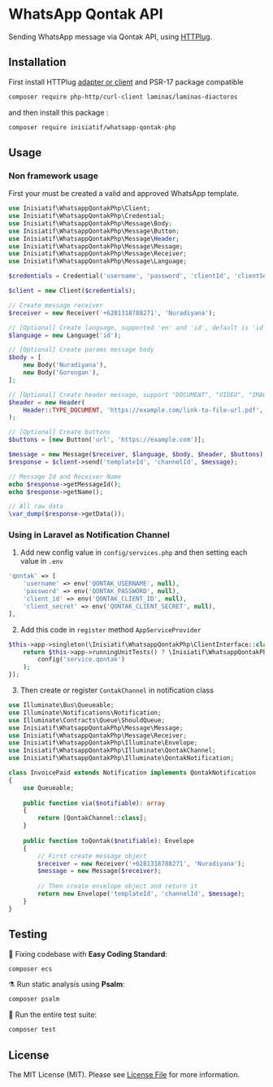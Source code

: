 # WhatsApp Qontak API

Sending WhatsApp message via Qontak API, using [HTTPlug](https://github.com/php-http/httplug).

## Installation

First install HTTPlug [adapter or client](https://docs.php-http.org/en/latest/clients.html)
and PSR-17 package compatible

```bash
composer require php-http/curl-client laminas/laminas-diactoros
```

and then install this package :

```bash
composer require inisiatif/whatsapp-qontak-php
```

## Usage

### Non framework usage

First your must be created a valid and approved WhatsApp template.

```php
use Inisiatif\WhatsappQontakPhp\Client;
use Inisiatif\WhatsappQontakPhp\Credential;
use Inisiatif\WhatsappQontakPhp\Message\Body;
use Inisiatif\WhatsappQontakPhp\Message\Button;
use Inisiatif\WhatsappQontakPhp\Message\Header;
use Inisiatif\WhatsappQontakPhp\Message\Message;
use Inisiatif\WhatsappQontakPhp\Message\Receiver;
use Inisiatif\WhatsappQontakPhp\Message\Language;

$credentials = Credential('username', 'password', 'clientId', 'clientSecret');

$client = new Client($credentials);

// Create message receiver
$receiver = new Receiver('+6281318788271', 'Nuradiyana');

// [Optional] Create language, supported 'en' and 'id', default is 'id'
$language = new Language('id');

// [Optional] Create params message body
$body = [
    new Body('Nuradiyana'),
    new Body('Gorengan'),
];

// [Optional] Create header message, support "DOCUMENT", "VIDEO", "IMAGE"
$header = new Header(
    Header::TYPE_DOCUMENT, 'https://example.com/link-to-file-url.pdf', 'file-name.pdf'
);

// [Optional] Create buttons
$buttons = [new Button('url', 'https://example.com')];

$message = new Message($receiver, $language, $body, $header, $buttons);
$response = $client->send('templateId', 'channelId', $message);

// Message Id and Receiver Name
echo $response->getMessageId();
echo $response->getName();

// All raw data
\var_dump($response->getData());
```

### Using in Laravel as Notification Channel

1. Add new config value in `config/services.php` and then setting each value in `.env`

```php
'qontak' => [
    'username' => env('QONTAK_USERNAME', null),
    'password' => env('QONTAK_PASSWORD', null),
    'client_id' => env('QONTAK_CLIENT_ID', null),
    'client_secret' => env('QONTAK_CLIENT_SECRET', null),
],
```

2. Add this code in `register` method `AppServiceProvider`

```php
$this->app->singleton(\Inisiatif\WhatsappQontakPhp\ClientInterface::class, function () {
    return $this->app->runningUnitTests() ? \Inisiatif\WhatsappQontakPhp\ClientFactory::makeTestingClient() :  \Inisiatif\WhatsappQontakPhp\ClientFactory::makeFromArray(
        config('service.qontak')
    );
});
```

3. Then create or register `ContakChannel` in notification class

```php
use Illuminate\Bus\Queueable;
use Illuminate\Notifications\Notification;
use Illuminate\Contracts\Queue\ShouldQueue;
use Inisiatif\WhatsappQontakPhp\Message\Message;
use Inisiatif\WhatsappQontakPhp\Message\Receiver;
use Inisiatif\WhatsappQontakPhp\Illuminate\Envelope;
use Inisiatif\WhatsappQontakPhp\Illuminate\QontakChannel;
use Inisiatif\WhatsappQontakPhp\Illuminate\QontakNotification;

class InvoicePaid extends Notification implements QontakNotification
{
    use Queueable;
 
    public function via($notifiable): array
    {
        return [QontakChannel::class];
    }
 
    public function toQontak($notifiable): Envelope
    {
        // First create message object
        $receiver = new Receiver('+6281318788271', 'Nuradiyana');
        $message = new Message($receiver);
        
        // Then create envelope object and return it
        return new Envelope('templateId', 'channelId', $message);
    }
}
```

## Testing

🧹 Fixing codebase with **Easy Coding Standard**:

```bash
composer ecs
```

⚗️ Run static analysis using **Psalm**:

```bash
composer psalm
```

🚀 Run the entire test suite:

```bash
composer test
```

## License

The MIT License (MIT). Please see [License File](LICENSE.md) for more information.
